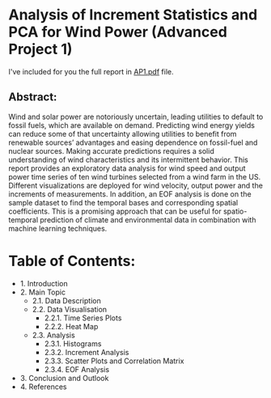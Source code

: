 # Analysis of Increment Statistics and PCA for Wind Power (Advanced Project 1)

I've included for you the full report in [AP1.pdf](.\AP1.pdf) file.

## Abstract:
Wind and solar power are notoriously uncertain, leading utilities to default to fossil fuels, which are available on demand. Predicting wind energy yields can reduce some of that uncertainty allowing utilities to benefit from renewable sources’ advantages and easing dependence on fossil-fuel and nuclear sources. Making accurate predictions requires a solid understanding of wind characteristics and its intermittent behavior. This report provides an exploratory data analysis for wind speed and output power time series of ten wind turbines selected from a wind farm in the US. Different visualizations are deployed for wind velocity, output power and the increments of measurements. In addition, an EOF analysis is done on the sample dataset to find the temporal bases and corresponding spatial coefficients. This is a promising approach that can be useful for spatio-temporal prediction of climate and environmental data in combination with machine learning techniques.


# Table of Contents:

* 1\.  Introduction
* 2\.  Main Topic
  * 2.1\.  Data Description
  * 2.2\.  Data Visualisation 
    * 2.2.1\.  Time Series Plots
    * 2.2.2\.  Heat Map
  * 2.3\.  Analysis
    * 2.3.1\.  Histograms
    * 2.3.2\.  Increment Analysis
    * 2.3.3\.  Scatter Plots and Correlation Matrix
    * 2.3.4\.  EOF Analysis
* 3\.  Conclusion and Outlook
* 4\.  References
